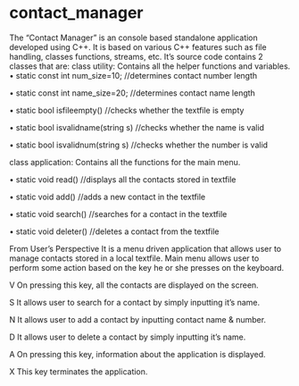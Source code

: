 # contact_manager

The “Contact Manager” is an console based standalone application developed using C++. It is based on various C++ features such as file handling, classes functions, streams, etc. It’s source code contains 2 classes that are:
class utility: Contains all the helper functions and variables.
•	static const int num_size=10;      //determines contact number length

•	static const int name_size=20;	    //determines contact name length

•	static bool isfileempty()	         //checks whether the textfile is empty

•	static bool isvalidname(string s) //checks whether the name is valid

•	static bool isvalidnum(string s)  //checks whether the number is valid

class application: Contains all the functions for the main menu.

•	static void read()		//displays all the contacts stored in textfile

•	static void add()		//adds a new contact in the textfile 

•	static void search()	//searches for a contact in the textfile

•	static void deleter()	//deletes a contact from the textfile

From User’s Perspective
It is a menu driven application that allows user to manage contacts stored in a local textfile. Main menu allows user to perform some action based on the key he or she presses on the keyboard. 

V	On pressing this key, all the contacts are displayed on the screen.

S	It allows user to search for a contact by simply inputting it’s name.

N	It allows user to add a contact by inputting contact name & number.

D	It allows user to delete a contact by simply inputting it’s name.

A	On pressing this key, information about the application is displayed.

X	This key terminates the application.
